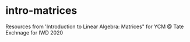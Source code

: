 # intro-matrices
Resources from 'Introduction to Linear Algebra: Matrices" for YCM @ Tate Exchnage for IWD 2020
